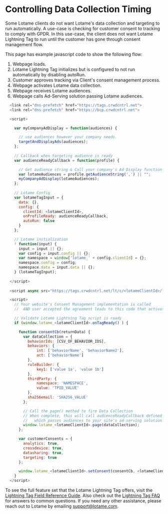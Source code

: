 # Controlling Data Collection Timing

Some Lotame clients do not want Lotame's data collection and targeting to run automatically. A use-case is checking for customer consent to tracking to comply with GPDR. In this use-case, the client does not want Lotame Lightning Tag to run until the customer has gone through consent management flow.

This page has example javascript code to show the following flow:

1. Webpage loads.
1. Lotame Lightning Tag initializes but is configured to not run automatically by disabling autoRun.
1. Customer approves tracking via Client's consent management process.
1. Webpage activates Lotame data collection.
1. Webpage receives Lotame audiences.
1. Webpage calls Ad-Serving solution passing Lotame audiences.

```javascript
  <link rel="dns-prefetch" href="https://tags.crwdcntrl.net">
  <link rel="dns-prefetch" href="https://bcp.crwdcntrl.net">  

  <script>

    var myCompanyAdDisplay = function(audiences) {

      // use audiences however your company needs.
      targetAndDisplayAds(audiences);
    };
  
    // Callback when targeting audience is ready
    var audienceReadyCallback = function(profile) {

      // Get audience string & Call your company's Ad Display function
      var lotameAudiences = profile.getAudienceString(',') || "";
      myCompanyAdDisplay(lotameAudiences);
    };
  
    // Lotame Config
    var lotameTagInput = {
      data: {},
      config: {
        clientId: <lotameClientId>,
        onProfileReady: audienceReadyCallback,
        autoRun: false
      }
    };

    // Lotame initialization
    ! function(input) {
      input = input || {};
      var config = input.config || {};
      var namespace = window['lotame_' + config.clientId] = {};
      namespace.config = config;
      namespace.data = input.data || {};
    } (lotameTagInput);
  
  </script>
  
  <script async src="https://tags.crwdcntrl.net/lt/c/<lotameClientId>/lt.min.js"></script>

  <script>
    // Your website's Consent Management implementation is called
    //  AND user accepted the agreement leads to this code that activates Lotame Lightning Tag

    // Validate Lotame Lightning Tag script is ready
    if (window.lotame_<lotameClientId>.onTagReady() ) {

      function consentCb(returnData) {
        var dataCollection = {
          behaviorIds: [CSV_OF_BEHAVIOR_IDS],
          behaviors: {
              int: ['behaviorName', 'behaviorName2'],
              act: ['behaviorName']
          },
          ruleBuilder: {
              key1: ['value 1a', 'value 1b']
          },
          thirdParty: {
              namespace: 'NAMESPACE',
              value: 'TPID_VALUE'
          },
          sha256email: 'SHA256_VALUE'
        };

        // Call the page() method to fire Data Collection
        // When complete, this will call audienceReadyCallback defined in Lotame config above
        //   which passes audiences to your site's ad-serving solution
        window.lotame_<lotameClientId>.page(dataCollection);
      };

      var customerConsents = {
        analytics: true,
        crossdevice: true,
        datasharing: true,
        targeting: true
      };

      window.lotame_<lotameClientId>.setConsent(consentCb, <lotameClientId>, customerConsents);
    }
  </script>
```

To see the full feature set that the Lotame Lightning Tag offers, visit the [Lightning Tag Field Reference Guide](lightning-tag/detailed-reference.md). Also check out the [Lightning Tag FAQ](lightning-tag/faq.md) for answers to common questions. If you need any other assistance, please reach out to Lotame by emailing support@lotame.com.
